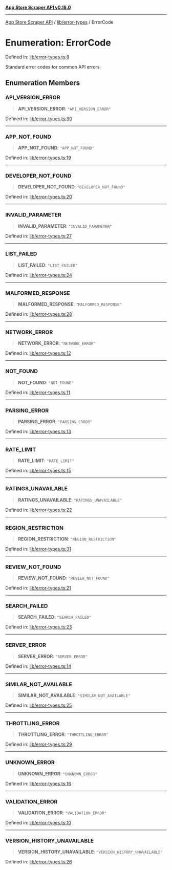 [**App Store Scraper API v0.18.0**](../../../README.md)

***

[App Store Scraper API](../../../modules.md) / [lib/error-types](../README.md) / ErrorCode

# Enumeration: ErrorCode

Defined in: [lib/error-types.ts:8](https://github.com/facundoolano/app-store-scraper/blob/7e1baf8350e9d5936df88e03bdbb2e2ecea26d48/lib/error-types.ts#L8)

Standard error codes for common API errors

## Enumeration Members

### API\_VERSION\_ERROR

> **API\_VERSION\_ERROR**: `"API_VERSION_ERROR"`

Defined in: [lib/error-types.ts:30](https://github.com/facundoolano/app-store-scraper/blob/7e1baf8350e9d5936df88e03bdbb2e2ecea26d48/lib/error-types.ts#L30)

***

### APP\_NOT\_FOUND

> **APP\_NOT\_FOUND**: `"APP_NOT_FOUND"`

Defined in: [lib/error-types.ts:19](https://github.com/facundoolano/app-store-scraper/blob/7e1baf8350e9d5936df88e03bdbb2e2ecea26d48/lib/error-types.ts#L19)

***

### DEVELOPER\_NOT\_FOUND

> **DEVELOPER\_NOT\_FOUND**: `"DEVELOPER_NOT_FOUND"`

Defined in: [lib/error-types.ts:20](https://github.com/facundoolano/app-store-scraper/blob/7e1baf8350e9d5936df88e03bdbb2e2ecea26d48/lib/error-types.ts#L20)

***

### INVALID\_PARAMETER

> **INVALID\_PARAMETER**: `"INVALID_PARAMETER"`

Defined in: [lib/error-types.ts:27](https://github.com/facundoolano/app-store-scraper/blob/7e1baf8350e9d5936df88e03bdbb2e2ecea26d48/lib/error-types.ts#L27)

***

### LIST\_FAILED

> **LIST\_FAILED**: `"LIST_FAILED"`

Defined in: [lib/error-types.ts:24](https://github.com/facundoolano/app-store-scraper/blob/7e1baf8350e9d5936df88e03bdbb2e2ecea26d48/lib/error-types.ts#L24)

***

### MALFORMED\_RESPONSE

> **MALFORMED\_RESPONSE**: `"MALFORMED_RESPONSE"`

Defined in: [lib/error-types.ts:28](https://github.com/facundoolano/app-store-scraper/blob/7e1baf8350e9d5936df88e03bdbb2e2ecea26d48/lib/error-types.ts#L28)

***

### NETWORK\_ERROR

> **NETWORK\_ERROR**: `"NETWORK_ERROR"`

Defined in: [lib/error-types.ts:12](https://github.com/facundoolano/app-store-scraper/blob/7e1baf8350e9d5936df88e03bdbb2e2ecea26d48/lib/error-types.ts#L12)

***

### NOT\_FOUND

> **NOT\_FOUND**: `"NOT_FOUND"`

Defined in: [lib/error-types.ts:11](https://github.com/facundoolano/app-store-scraper/blob/7e1baf8350e9d5936df88e03bdbb2e2ecea26d48/lib/error-types.ts#L11)

***

### PARSING\_ERROR

> **PARSING\_ERROR**: `"PARSING_ERROR"`

Defined in: [lib/error-types.ts:13](https://github.com/facundoolano/app-store-scraper/blob/7e1baf8350e9d5936df88e03bdbb2e2ecea26d48/lib/error-types.ts#L13)

***

### RATE\_LIMIT

> **RATE\_LIMIT**: `"RATE_LIMIT"`

Defined in: [lib/error-types.ts:15](https://github.com/facundoolano/app-store-scraper/blob/7e1baf8350e9d5936df88e03bdbb2e2ecea26d48/lib/error-types.ts#L15)

***

### RATINGS\_UNAVAILABLE

> **RATINGS\_UNAVAILABLE**: `"RATINGS_UNAVAILABLE"`

Defined in: [lib/error-types.ts:22](https://github.com/facundoolano/app-store-scraper/blob/7e1baf8350e9d5936df88e03bdbb2e2ecea26d48/lib/error-types.ts#L22)

***

### REGION\_RESTRICTION

> **REGION\_RESTRICTION**: `"REGION_RESTRICTION"`

Defined in: [lib/error-types.ts:31](https://github.com/facundoolano/app-store-scraper/blob/7e1baf8350e9d5936df88e03bdbb2e2ecea26d48/lib/error-types.ts#L31)

***

### REVIEW\_NOT\_FOUND

> **REVIEW\_NOT\_FOUND**: `"REVIEW_NOT_FOUND"`

Defined in: [lib/error-types.ts:21](https://github.com/facundoolano/app-store-scraper/blob/7e1baf8350e9d5936df88e03bdbb2e2ecea26d48/lib/error-types.ts#L21)

***

### SEARCH\_FAILED

> **SEARCH\_FAILED**: `"SEARCH_FAILED"`

Defined in: [lib/error-types.ts:23](https://github.com/facundoolano/app-store-scraper/blob/7e1baf8350e9d5936df88e03bdbb2e2ecea26d48/lib/error-types.ts#L23)

***

### SERVER\_ERROR

> **SERVER\_ERROR**: `"SERVER_ERROR"`

Defined in: [lib/error-types.ts:14](https://github.com/facundoolano/app-store-scraper/blob/7e1baf8350e9d5936df88e03bdbb2e2ecea26d48/lib/error-types.ts#L14)

***

### SIMILAR\_NOT\_AVAILABLE

> **SIMILAR\_NOT\_AVAILABLE**: `"SIMILAR_NOT_AVAILABLE"`

Defined in: [lib/error-types.ts:25](https://github.com/facundoolano/app-store-scraper/blob/7e1baf8350e9d5936df88e03bdbb2e2ecea26d48/lib/error-types.ts#L25)

***

### THROTTLING\_ERROR

> **THROTTLING\_ERROR**: `"THROTTLING_ERROR"`

Defined in: [lib/error-types.ts:29](https://github.com/facundoolano/app-store-scraper/blob/7e1baf8350e9d5936df88e03bdbb2e2ecea26d48/lib/error-types.ts#L29)

***

### UNKNOWN\_ERROR

> **UNKNOWN\_ERROR**: `"UNKNOWN_ERROR"`

Defined in: [lib/error-types.ts:16](https://github.com/facundoolano/app-store-scraper/blob/7e1baf8350e9d5936df88e03bdbb2e2ecea26d48/lib/error-types.ts#L16)

***

### VALIDATION\_ERROR

> **VALIDATION\_ERROR**: `"VALIDATION_ERROR"`

Defined in: [lib/error-types.ts:10](https://github.com/facundoolano/app-store-scraper/blob/7e1baf8350e9d5936df88e03bdbb2e2ecea26d48/lib/error-types.ts#L10)

***

### VERSION\_HISTORY\_UNAVAILABLE

> **VERSION\_HISTORY\_UNAVAILABLE**: `"VERSION_HISTORY_UNAVAILABLE"`

Defined in: [lib/error-types.ts:26](https://github.com/facundoolano/app-store-scraper/blob/7e1baf8350e9d5936df88e03bdbb2e2ecea26d48/lib/error-types.ts#L26)
